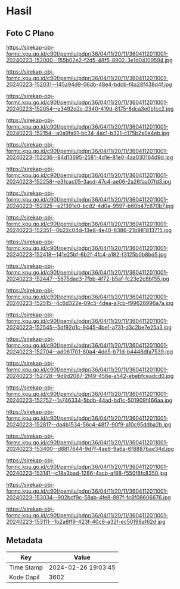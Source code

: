 # Hasil

## Foto C Plano

https://sirekap-obj-formc.kpu.go.id/c90f/pemilu/pdpr/36/04/11/20/11/3604112011001-20240223-152000--155b02e2-f2d5-48f5-8902-3e1d04109594.jpg

https://sirekap-obj-formc.kpu.go.id/c90f/pemilu/pdpr/36/04/11/20/11/3604112011001-20240223-152031--145a94d9-06db-48e4-bdcb-f4a28f438d4f.jpg

https://sirekap-obj-formc.kpu.go.id/c90f/pemilu/pdpr/36/04/11/20/11/3604112011001-20240223-152054--e3492d2c-2340-419d-8175-8dca3e0bfcc2.jpg

https://sirekap-obj-formc.kpu.go.id/c90f/pemilu/pdpr/36/04/11/20/11/3604112011001-20240223-152154--a0a9fa91-bc34-4ac1-b321-c175b2e0a4eb.jpg

https://sirekap-obj-formc.kpu.go.id/c90f/pemilu/pdpr/36/04/11/20/11/3604112011001-20240223-152236--84d13695-2581-4d1e-81e0-4aa030164d9d.jpg

https://sirekap-obj-formc.kpu.go.id/c90f/pemilu/pdpr/36/04/11/20/11/3604112011001-20240223-152258--e31cac05-3acd-47c4-ae06-2a26faa07fd3.jpg

https://sirekap-obj-formc.kpu.go.id/c90f/pemilu/pdpr/36/04/11/20/11/3604112011001-20240223-152325--e2f391e0-bcd2-4d0a-9597-b60b47c670b7.jpg

https://sirekap-obj-formc.kpu.go.id/c90f/pemilu/pdpr/36/04/11/20/11/3604112011001-20240223-152351--0b22c04d-13e8-4e40-8386-21b981813715.jpg

https://sirekap-obj-formc.kpu.go.id/c90f/pemilu/pdpr/36/04/11/20/11/3604112011001-20240223-152418--141e25bf-6b2f-4fc4-a182-f3125b0b8bd5.jpg

https://sirekap-obj-formc.kpu.go.id/c90f/pemilu/pdpr/36/04/11/20/11/3604112011001-20240223-152447--5675dae3-7fbb-4f72-b5af-fc23e2c8bf55.jpg

https://sirekap-obj-formc.kpu.go.id/c90f/pemilu/pdpr/36/04/11/20/11/3604112011001-20240223-152515--4c6d322e-09c5-4dea-a7cb-f99628996a7a.jpg

https://sirekap-obj-formc.kpu.go.id/c90f/pemilu/pdpr/36/04/11/20/11/3604112011001-20240223-152545--5df92d1c-9445-4be1-a731-d3c2be7e25a3.jpg

https://sirekap-obj-formc.kpu.go.id/c90f/pemilu/pdpr/36/04/11/20/11/3604112011001-20240223-152704--ad061701-80a4-4dd5-b71d-b4448dfa7539.jpg

https://sirekap-obj-formc.kpu.go.id/c90f/pemilu/pdpr/36/04/11/20/11/3604112011001-20240223-152728--9d9d2087-2f49-456e-a542-ebebfceadcd0.jpg

https://sirekap-obj-formc.kpu.go.id/c90f/pemilu/pdpr/36/04/11/20/11/3604112011001-20240223-152752--1a746334-5bdb-44ad-bd1c-501909f466aa.jpg

https://sirekap-obj-formc.kpu.go.id/c90f/pemilu/pdpr/36/04/11/20/11/3604112011001-20240223-152817--da4b1534-56c4-48f7-90f9-a10c95ddba2b.jpg

https://sirekap-obj-formc.kpu.go.id/c90f/pemilu/pdpr/36/04/11/20/11/3604112011001-20240223-153400--d8817644-9d7f-4ae8-9a6a-6f8887bae34d.jpg

https://sirekap-obj-formc.kpu.go.id/c90f/pemilu/pdpr/36/04/11/20/11/3604112011001-20240223-153141--c18a3bad-1286-4acb-af88-f550f8fc8350.jpg

https://sirekap-obj-formc.kpu.go.id/c90f/pemilu/pdpr/36/04/11/20/11/3604112011001-20240223-153034--902bdf9c-58ab-4fe8-897f-fc8f08606676.jpg

https://sirekap-obj-formc.kpu.go.id/c90f/pemilu/pdpr/36/04/11/20/11/3604112011001-20240223-153111--1b2a8ff9-423f-40c8-a32f-ec50198a162d.jpg


## Metadata

| Key        | Value               |
| ---------- | ------------------- |
| Time Stamp | 2024-02-26 19:03:45 |
| Kode Dapil | 3602                |



